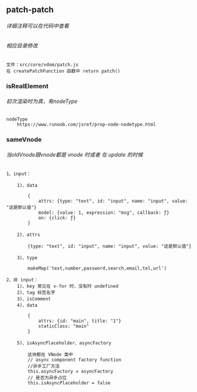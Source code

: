 
## patch-patch
###### 详细注释可以在代码中查看
###### 相应目录修改

    文件：src/core/vdom/patch.js
    在 createPatchFunction 函数中 return patch()

### isRealElement
###### 初次渲染时为真，有nodeType
    
    nodeType 
        https://www.runoob.com/jsref/prop-node-nodetype.html


### sameVnode
###### 当oldVnode跟vnode都是 vnode 时或者 在 update 的时候

    1、input：

        1)、data 

            {
                attrs: {type: "text", id: "input", name: "input", value: "这是默认值"}
                model: {value: 1, expression: "msg", callback: ƒ}
                on: {click: ƒ}
            }

        2)、attrs

            {type: "text", id: "input", name: "input", value: "这是默认值"}

        3)、type

            makeMap('text,number,password,search,email,tel,url')

    2、非 input：
        1)、key 常见在 v-for 时，没有时 undefined
        2)、tag 标签名字
        3)、isComment
        4)、data 
            
            {
                attrs: {id: "main", title: "1"}
                staticClass: "main"
            }

        5)、isAsyncPlaceholder、asyncFactory

            这块都在 VNode 类中
            // async component factory function
            //异步工厂方法
            this.asyncFactory = asyncFactory
            // 是否为异步占位
            this.isAsyncPlaceholder = false
